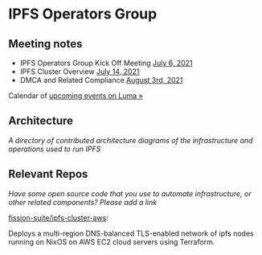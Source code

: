 # IPFS Operators Group

## Meeting notes

* IPFS Operators Group Kick Off Meeting [July 6, 2021](meetings/06-07-2021.md)
* IPFS Cluster Overview [July 14, 2021](meetings/14-07-2021.md)
* DMCA and Related Compliance [August 3rd, 2021](meetings/03-08-2021.md)

Calendar of [upcoming events on Luma »](https://lu.ma/community/com-X99ybCd2GtzFPTB/calendar)

## Architecture

_A directory of contributed architecture diagrams of the infrastructure and operations used to run IPFS_

## Relevant Repos

_Have some open source code that you use to automate infrastructure, or other related components? Please add a link_

[fission-suite/ipfs-cluster-aws](https://github.com/fission-suite/ipfs-cluster-aws):

Deploys a multi-region DNS-balanced TLS-enabled network of ipfs nodes running on NixOS on AWS EC2 cloud servers using Terraform.

